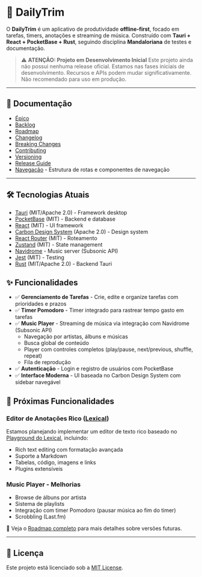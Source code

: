 # 🌟 DailyTrim

O **DailyTrim** é um aplicativo de produtividade **offline-first**, focado em tarefas, timers, anotações e streaming de música.
Construído com **Tauri + React + PocketBase + Rust**, seguindo disciplina **Mandaloriana** de testes e documentação.

> ⚠️ **ATENÇÃO: Projeto em Desenvolvimento Inicial**
> Este projeto ainda não possui nenhuma release oficial. Estamos nas fases iniciais de desenvolvimento.
> Recursos e APIs podem mudar significativamente. Não recomendado para uso em produção.

---

## 📂 Documentação

- [Épico](./docs/EPIC.md)
- [Backlog](./docs/BACKLOG.md)
- [Roadmap](./docs/ROADMAP.md)
- [Changelog](./docs/CHANGELOG.md)
- [Breaking Changes](./docs/BREAKING_CHANGES.md)
- [Contributing](./docs/CONTRIBUTING.md)
- [Versioning](./docs/VERSIONING.md)
- [Release Guide](./docs/RELEASE_GUIDE.md)
- [Navegação](./NAVIGATION.md) - Estrutura de rotas e componentes de navegação

---

## 🛠️ Tecnologias Atuais
- [Tauri](https://tauri.app) (MIT/Apache 2.0) - Framework desktop
- [PocketBase](https://pocketbase.io) (MIT) - Backend e database
- [React](https://react.dev) (MIT) - UI framework
- [Carbon Design System](https://carbondesignsystem.com) (Apache 2.0) - Design system
- [React Router](https://reactrouter.com) (MIT) - Roteamento
- [Zustand](https://zustand-demo.pmnd.rs) (MIT) - State management
- [Navidrome](https://www.navidrome.org) - Music server (Subsonic API)
- [Jest](https://jestjs.io) (MIT) - Testing
- [Rust](https://www.rust-lang.org) (MIT/Apache 2.0) - Backend Tauri

## ✨ Funcionalidades
- ✅ **Gerenciamento de Tarefas** - Crie, edite e organize tarefas com prioridades e prazos
- ✅ **Timer Pomodoro** - Timer integrado para rastrear tempo gasto em tarefas
- ✅ **Music Player** - Streaming de música via integração com Navidrome (Subsonic API)
  - Navegação por artistas, álbuns e músicas
  - Busca global de conteúdo
  - Player com controles completos (play/pause, next/previous, shuffle, repeat)
  - Fila de reprodução
- ✅ **Autenticação** - Login e registro de usuários com PocketBase
- ✅ **Interface Moderna** - UI baseada no Carbon Design System com sidebar navegável

## 🔮 Próximas Funcionalidades

### Editor de Anotações Rico ([Lexical](https://lexical.dev))
Estamos planejando implementar um editor de texto rico baseado no [Playground do Lexical](https://playground.lexical.dev/), incluindo:
- Rich text editing com formatação avançada
- Suporte a Markdown
- Tabelas, código, imagens e links
- Plugins extensíveis

### Music Player - Melhorias
- Browse de álbuns por artista
- Sistema de playlists
- Integração com timer Pomodoro (pausar música ao fim do timer)
- Scrobbling (Last.fm)

📖 Veja o [Roadmap completo](./docs/ROADMAP.md) para mais detalhes sobre versões futuras.

---

## 📜 Licença
Este projeto está licenciado sob a [MIT License](./LICENSE).  

